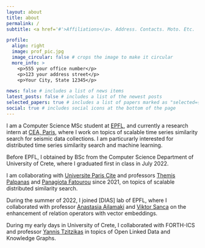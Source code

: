 ```yaml
---
layout: about
title: about
permalink: /
subtitle: <a href='#'>Affiliations</a>. Address. Contacts. Moto. Etc.

profile:
  align: right
  image: prof_pic.jpg
  image_circular: false # crops the image to make it circular
  more_info: >
    <p>555 your office number</p>
    <p>123 your address street</p>
    <p>Your City, State 12345</p>

news: false # includes a list of news items
latest_posts: false # includes a list of the newest posts
selected_papers: true # includes a list of papers marked as "selected={true}"
social: true # includes social icons at the bottom of the page
---
```


<!--Write your biography here. Tell the world about yourself. Link to your favorite [subreddit](http://reddit.com). You can put a picture in, too. The code is already in, just name your picture `prof_pic.jpg` and put it in the `img/` folder.-->

I am a Computer Science MSc student at [EPFL](https://www.epfl.ch/en/), and currently a research intern at [CEA, Paris](https://www.cea.fr/), where I work on topics of scalable time series similarity search for seismic data collections. I am particurarly interested for distributed time series similarity search and machine learning.

Before EPFL, I obtained by BSc from the Computer Science Department of University of Crete, where I graduated first in class in July 2022.

I am collaborating with [Universite Paris Cite]() and professors [Themis Palpanas]() and [Panagiota Fatourou]() since 2021, on topics of scalable distributed similarity search.

During the summer of 2022, I joined [DIAS] lab of EPFL, where I collaborated with professor [Anastasia Ailamaki]() and [Viktor Sanca]() on the enhancement of relation operators with vector embeddings. 


During my early days in University of Crete, I collaborated with FORTH-ICS and professor [Yannis Tzitzikas]() in topics of Open Linked Data and Knowledge Graphs.


<!--Put your address / P.O. box / other info right below your picture. You can also disable any of these elements by editing `profile` property of the YAML header of your `_pages/about.md`. Edit `_bibliography/papers.bib` and Jekyll will render your [publications page](/al-folio/publications/) automatically.

Link to your social media connections, too. This theme is set up to use [Font Awesome icons](https://fontawesome.com/) and [Academicons](https://jpswalsh.github.io/academicons/), like the ones below. Add your Facebook, Twitter, LinkedIn, Google Scholar, or just disable all of them.-->
